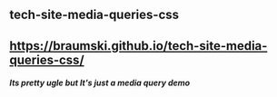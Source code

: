 ## tech-site-media-queries-css
## https://braumski.github.io/tech-site-media-queries-css/
##### Its pretty ugle but It's just a media query demo
